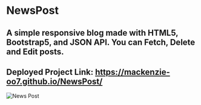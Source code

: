 # NewsPost
## A simple responsive blog made with HTML5, Bootstrap5, and JSON API. You can Fetch, Delete and Edit posts.
## Deployed Project Link: https://mackenzie-oo7.github.io/NewsPost/
![News Post](https://user-images.githubusercontent.com/97461848/191528189-62ad59ae-6fdf-4aaa-8e3c-566703d2b3e4.png)
